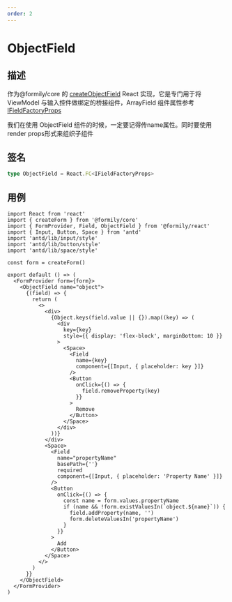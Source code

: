 ```yaml
---
order: 2
---
```


# ObjectField

## 描述

作为@formily/core 的 [createObjectField](https://core.formilyjs.org/api/models/form#createobjectfield) React 实现，它是专门用于将 ViewModel 与输入控件做绑定的桥接组件，ArrayField 组件属性参考[IFieldFactoryProps](https://core.formilyjs.org/api/models/form#ifieldfactoryprops)

<Alert>
我们在使用 ObjectField 组件的时候，一定要记得传name属性。同时要使用render props形式来组织子组件
</Alert>

## 签名

```ts
type ObjectField = React.FC<IFieldFactoryProps>
```

## 用例

```tsx
import React from 'react'
import { createForm } from '@formily/core'
import { FormProvider, Field, ObjectField } from '@formily/react'
import { Input, Button, Space } from 'antd'
import 'antd/lib/input/style'
import 'antd/lib/button/style'
import 'antd/lib/space/style'

const form = createForm()

export default () => (
  <FormProvider form={form}>
    <ObjectField name="object">
      {(field) => {
        return (
          <>
            <div>
              {Object.keys(field.value || {}).map((key) => (
                <div
                  key={key}
                  style={{ display: 'flex-block', marginBottom: 10 }}
                >
                  <Space>
                    <Field
                      name={key}
                      component={[Input, { placeholder: key }]}
                    />
                    <Button
                      onClick={() => {
                        field.removeProperty(key)
                      }}
                    >
                      Remove
                    </Button>
                  </Space>
                </div>
              ))}
            </div>
            <Space>
              <Field
                name="propertyName"
                basePath={''}
                required
                component={[Input, { placeholder: 'Property Name' }]}
              />
              <Button
                onClick={() => {
                  const name = form.values.propertyName
                  if (name && !form.existValuesIn(`object.${name}`)) {
                    field.addProperty(name, '')
                    form.deleteValuesIn('propertyName')
                  }
                }}
              >
                Add
              </Button>
            </Space>
          </>
        )
      }}
    </ObjectField>
  </FormProvider>
)
```
